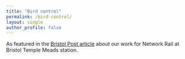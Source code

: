 ```yaml
---
title: "Bird control"
permalink: /bird-control/
layout: single
author_profile: false
---
```


As featured in the [Bristol Post article](https://outline.com/nfWqRS) about our work for Network Rail at Bristol Temple Meads station.
